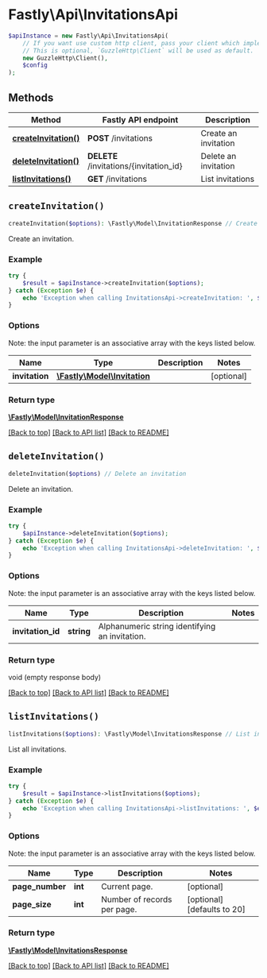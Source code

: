 # Fastly\Api\InvitationsApi


```php
$apiInstance = new Fastly\Api\InvitationsApi(
    // If you want use custom http client, pass your client which implements `GuzzleHttp\ClientInterface`.
    // This is optional, `GuzzleHttp\Client` will be used as default.
    new GuzzleHttp\Client(),
    $config
);
```

## Methods

Method | Fastly API endpoint | Description
------------- | ------------- | -------------
[**createInvitation()**](InvitationsApi.md#createInvitation) | **POST** /invitations | Create an invitation
[**deleteInvitation()**](InvitationsApi.md#deleteInvitation) | **DELETE** /invitations/{invitation_id} | Delete an invitation
[**listInvitations()**](InvitationsApi.md#listInvitations) | **GET** /invitations | List invitations


## `createInvitation()`

```php
createInvitation($options): \Fastly\Model\InvitationResponse // Create an invitation
```

Create an invitation.

### Example
```php
try {
    $result = $apiInstance->createInvitation($options);
} catch (Exception $e) {
    echo 'Exception when calling InvitationsApi->createInvitation: ', $e->getMessage(), PHP_EOL;
}
```

### Options

Note: the input parameter is an associative array with the keys listed below.

Name | Type | Description  | Notes
------------- | ------------- | ------------- | -------------
**invitation** | [**\Fastly\Model\Invitation**](../Model/Invitation.md) |  | [optional]

### Return type

[**\Fastly\Model\InvitationResponse**](../Model/InvitationResponse.md)

[[Back to top]](#) [[Back to API list]](../../README.md#endpoints)
[[Back to README]](../../README.md)

## `deleteInvitation()`

```php
deleteInvitation($options) // Delete an invitation
```

Delete an invitation.

### Example
```php
try {
    $apiInstance->deleteInvitation($options);
} catch (Exception $e) {
    echo 'Exception when calling InvitationsApi->deleteInvitation: ', $e->getMessage(), PHP_EOL;
}
```

### Options

Note: the input parameter is an associative array with the keys listed below.

Name | Type | Description  | Notes
------------- | ------------- | ------------- | -------------
**invitation_id** | **string** | Alphanumeric string identifying an invitation. |

### Return type

void (empty response body)

[[Back to top]](#) [[Back to API list]](../../README.md#endpoints)
[[Back to README]](../../README.md)

## `listInvitations()`

```php
listInvitations($options): \Fastly\Model\InvitationsResponse // List invitations
```

List all invitations.

### Example
```php
try {
    $result = $apiInstance->listInvitations($options);
} catch (Exception $e) {
    echo 'Exception when calling InvitationsApi->listInvitations: ', $e->getMessage(), PHP_EOL;
}
```

### Options

Note: the input parameter is an associative array with the keys listed below.

Name | Type | Description  | Notes
------------- | ------------- | ------------- | -------------
**page_number** | **int** | Current page. | [optional]
**page_size** | **int** | Number of records per page. | [optional] [defaults to 20]

### Return type

[**\Fastly\Model\InvitationsResponse**](../Model/InvitationsResponse.md)

[[Back to top]](#) [[Back to API list]](../../README.md#endpoints)
[[Back to README]](../../README.md)
